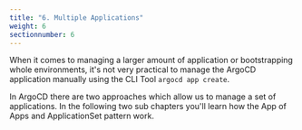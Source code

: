 ```yaml
---
title: "6. Multiple Applications"
weight: 6
sectionnumber: 6
---
```


When it comes to managing a larger amount of application or bootstrapping whole environments, it's not very practical to manage the ArgoCD application manually using the CLI Tool `argocd app create`.

In ArgoCD there are two approaches which allow us to manage a set of applications. In the following two sub chapters you'll learn how the App of Apps and ApplicationSet pattern work.
